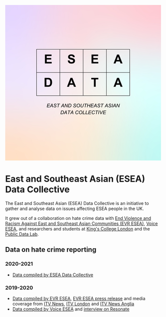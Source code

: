 ![](eseadata.png)

# East and Southeast Asian (ESEA) Data Collective

The East and Southeast Asian (ESEA) Data Collective is an initiative to gather and analyse data on issues affecting ESEA people in the UK.

It grew out of a collaboration on hate crime data with [End Violence and Racism Against East and Southeast Asian Communities (EVR ESEA)](https://evresea.com/), [Voice ESEA](https://www.voiceesea.com/), and researchers and students at [King's College London](https://kcl.ac.uk/) and the [Public Data Lab](https://publicdatalab.org/).

## Data on hate crime reporting

### 2020-2021

* [Data compiled by ESEA Data Collective](https://docs.google.com/spreadsheets/d/1bWddAsgbulvfxSnhOvYTAXIRKo7IfG159a-EYaHx6_w/edit#gid=1089871040)

### 2019-2020 

* [Data compiled by EVR ESEA](https://web.archive.org/web/20211009001117/https://evresea.com/data), [EVR ESEA press release](https://static1.squarespace.com/static/5ec3f54599dedd7547fa4508/t/61615e330a00fb64019784c0/1633771060975/EVR+Press+statement+for+FOI+Hate+crime+data+initiative+9+Oct+21.pdf) and media coverage from [ITV News](https://twitter.com/itvnews/status/1445822729907630080), [ITV London](https://twitter.com/itvlondon/status/1446064102388928514?s=20) and [ITV News Anglia](https://twitter.com/itvanglia/status/1446117980077649922?s=20)
* [Data compiled by Voice ESEA](https://www.voiceesea.com/police-data-map) and [interview on Resonate](https://www.weareresonate.com/2021/08/interview-voice-esea-team-talks-collecting-uk-hate-crime-data-and-combating-racism/)
